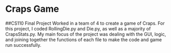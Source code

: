 # Craps Game
##CS110 Final Project
Worked in a team of 4 to create a game of Craps. For this project, I coded RollingDie.py and Die.py, as well as a majority of CrapsStats.py. My main focus of the project was dealing with the GUI, logic, and joining together the functions of each file to make the code and game run successfully.
